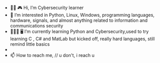 - 🏴‍☠️ 🎮  Hi, I’m Cybersecurity learner
- 👀 I’m interested in Python, Linux, Windows, programming languages, hardware, signals, and almost anything related to information and communications security
- 👨🏼‍💻 🖥 I’m currently learning Python and Cybersecurity,used to try learning C , C# and MatLab but kicked off, really hard languages, still remind little basics
- 
- 📫 How to reach me,                                   // u don't, i reach u

<!---
justanotherdev is a ✨ special ✨ repository because its `README.md` (this file) appears on your GitHub profile.
You can click the Preview link to take a look at your changes.
--->
